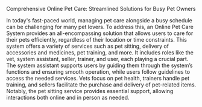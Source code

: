 Comprehensive Online Pet Care: Streamlined Solutions for Busy Pet Owners

In today's fast-paced world, managing pet care alongside a busy schedule can be challenging for many pet lovers. To address this, an Online Pet Care System provides an all-encompassing solution that allows users to care for their pets efficiently, regardless of their location or time constraints. This system offers a variety of services such as pet sitting, delivery of accessories and medicines, pet training, and more. It includes roles like the vet, system assistant, seller, trainer, and user, each playing a crucial part. The system assistant supports users by guiding them through the system’s functions and ensuring smooth operation, while users follow guidelines to access the needed services. Vets focus on pet health, trainers handle pet training, and sellers facilitate the purchase and delivery of pet-related items. Notably, the pet sitting service provides essential support, allowing interactions both online and in person as needed.

